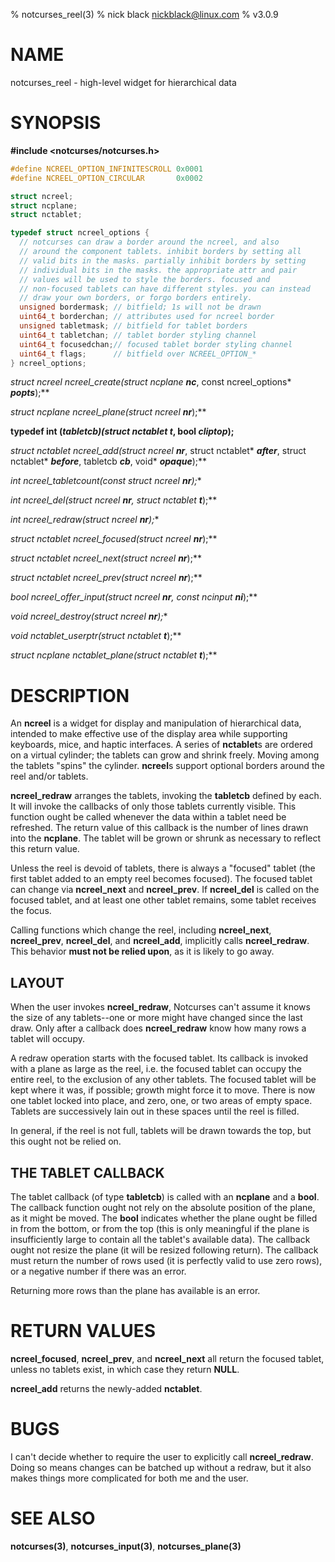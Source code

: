 % notcurses_reel(3)
% nick black <nickblack@linux.com>
% v3.0.9

# NAME

notcurses_reel - high-level widget for hierarchical data

# SYNOPSIS

**#include <notcurses/notcurses.h>**

```c
#define NCREEL_OPTION_INFINITESCROLL 0x0001
#define NCREEL_OPTION_CIRCULAR       0x0002

struct ncreel;
struct ncplane;
struct nctablet;

typedef struct ncreel_options {
  // notcurses can draw a border around the ncreel, and also
  // around the component tablets. inhibit borders by setting all
  // valid bits in the masks. partially inhibit borders by setting
  // individual bits in the masks. the appropriate attr and pair
  // values will be used to style the borders. focused and
  // non-focused tablets can have different styles. you can instead
  // draw your own borders, or forgo borders entirely.
  unsigned bordermask; // bitfield; 1s will not be drawn
  uint64_t borderchan; // attributes used for ncreel border
  unsigned tabletmask; // bitfield for tablet borders
  uint64_t tabletchan; // tablet border styling channel
  uint64_t focusedchan;// focused tablet border styling channel
  uint64_t flags;      // bitfield over NCREEL_OPTION_*
} ncreel_options;
```

**struct ncreel* ncreel_create(struct ncplane* ***nc***, const ncreel_options* ***popts***);**

**struct ncplane* ncreel_plane(struct ncreel* ***nr***);**

**typedef int (*tabletcb)(struct nctablet* ***t***, bool ***cliptop***);**

**struct nctablet* ncreel_add(struct ncreel* ***nr***, struct nctablet* ***after***, struct nctablet* ***before***, tabletcb ***cb***, void* ***opaque***);**

**int ncreel_tabletcount(const struct ncreel* ***nr***);**

**int ncreel_del(struct ncreel* ***nr***, struct nctablet* ***t***);**

**int ncreel_redraw(struct ncreel* ***nr***);**

**struct nctablet* ncreel_focused(struct ncreel* ***nr***);**

**struct nctablet* ncreel_next(struct ncreel* ***nr***);**

**struct nctablet* ncreel_prev(struct ncreel* ***nr***);**

**bool ncreel_offer_input(struct ncreel* ***nr***, const ncinput* ***ni***);**

**void ncreel_destroy(struct ncreel* ***nr***);**

**void* nctablet_userptr(struct nctablet* ***t***);**

**struct ncplane* nctablet_plane(struct nctablet* ***t***);**

# DESCRIPTION

An **ncreel** is a widget for display and manipulation of hierarchical data,
intended to make effective use of the display area while supporting keyboards,
mice, and haptic interfaces. A series of **nctablet**s are ordered on a
virtual cylinder; the tablets can grow and shrink freely. Moving among the
tablets "spins" the cylinder. **ncreel**s support optional borders around
the reel and/or tablets.

**ncreel_redraw** arranges the tablets, invoking the **tabletcb** defined by
each. It will invoke the callbacks of only those tablets currently visible.
This function ought be called whenever the data within a tablet need be
refreshed. The return value of this callback is the number of lines drawn into
the **ncplane**. The tablet will be grown or shrunk as necessary to reflect
this return value.

Unless the reel is devoid of tablets, there is always a "focused" tablet (the
first tablet added to an empty reel becomes focused). The focused tablet can
change via **ncreel_next** and **ncreel_prev**. If **ncreel_del** is called on
the focused tablet, and at least one other tablet remains, some tablet receives
the focus.

Calling functions which change the reel, including **ncreel_next**,
**ncreel_prev**, **ncreel_del**, and **ncreel_add**, implicitly calls
**ncreel_redraw**. This behavior **must not be relied upon**, as it is likely
to go away.

## LAYOUT

When the user invokes **ncreel_redraw**, Notcurses can't assume it knows the
size of any tablets--one or more might have changed since the last draw. Only
after a callback does **ncreel_redraw** know how many rows a tablet will
occupy.

A redraw operation starts with the focused tablet. Its callback is invoked with
a plane as large as the reel, i.e. the focused tablet can occupy the entire
reel, to the exclusion of any other tablets. The focused tablet will be kept
where it was, if possible; growth might force it to move. There is now one
tablet locked into place, and zero, one, or two areas of empty space. Tablets
are successively lain out in these spaces until the reel is filled.

In general, if the reel is not full, tablets will be drawn towards the top, but
this ought not be relied on.

## THE TABLET CALLBACK

The tablet callback (of type **tabletcb**) is called with an **ncplane** and a
**bool**. The callback function ought not rely on the absolute position of the
plane, as it might be moved. The **bool** indicates whether the plane ought be
filled in from the bottom, or from the top (this is only meaningful if the
plane is insufficiently large to contain all the tablet's available data). The
callback ought not resize the plane (it will be resized following return). The
callback must return the number of rows used (it is perfectly valid to use zero
rows), or a negative number if there was an error.

Returning more rows than the plane has available is an error.

# RETURN VALUES

**ncreel_focused**, **ncreel_prev**, and **ncreel_next** all return the focused
tablet, unless no tablets exist, in which case they return **NULL**.

**ncreel_add** returns the newly-added **nctablet**.

# BUGS

I can't decide whether to require the user to explicitly call **ncreel_redraw**.
Doing so means changes can be batched up without a redraw, but it also makes
things more complicated for both me and the user.

# SEE ALSO

**notcurses(3)**,
**notcurses_input(3)**,
**notcurses_plane(3)**
